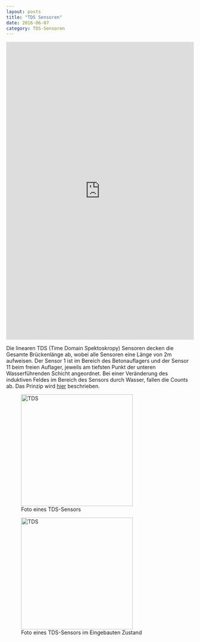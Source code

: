 ```yaml
---
layout: posts
title: "TDS Sensoren"
date: 2016-06-07
category: TDS-Sensoren
---
```



<iframe width="100%" height="800" frameborder="0" scrolling="no" src="https://plot.ly/~AbteilungHolz/74.embed"></iframe>

Die linearen TDS (Time Domain Spektoskropy) Sensoren decken die Gesamte Br&uuml;ckenl&auml;nge ab, wobei alle Sensoren eine Länge von 2m aufweisen. Der Sensor 1 ist im Bereich des Betonauflagers und der Sensor 11 beim freien Auflager, jeweils am tiefsten Punkt der unteren Wasserführenden Schicht angeordnet. Bei einer Ver&auml;nderung des induktiven Feldes im Bereich des Sensors durch Wasser, fallen die Counts ab. Das Prinzip wird [hier](http://iti.northwestern.edu/tdr/tdr2001/reviewers/hardware/sun2/Sun2.pdf "Sun and Young 2001") beschrieben.

<p style="text-align: left;">

<figure>
<img src="../images/TDS.JPG" alt="TDS" width="300px">
<figcaption>
Foto eines TDS-Sensors
</figcaption>
</figure>

<figure>
<img src="../images/TDS_eingebaut.JPG" alt="TDS" width="300px">
<figcaption>
Foto eines TDS-Sensors im Eingebauten Zustand
</figcaption>
</figure>

